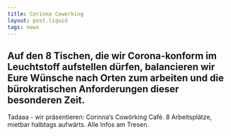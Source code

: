 ```yaml
---
title: Corinna Coworking
layout: post.liquid
tags: news
---
```

Auf den 8 Tischen, die wir Corona-konform im Leuchtstoff aufstellen dürfen, balancieren wir Eure Wünsche nach Orten zum arbeiten und die bürokratischen Anforderungen dieser besonderen Zeit.
---
Tadaaa - wir präsentieren: Corinna‘s Cowörking Café. 8 Arbeitsplätze,
mietbar halbtags aufwärts. Alle Infos am Tresen.

